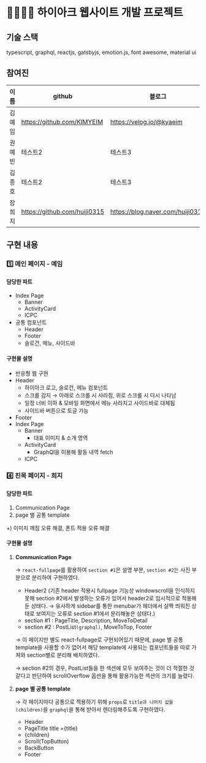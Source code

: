 # 👨‍👩‍👧‍👦 하이아크 웹사이트 개발 프로젝트 

## 기술 스택

typescript, graphql, reactjs, gatsbyjs, emotion.js, font awesome, material ui

## 참여진

| 이름 |github|블로그|
|------|---|---|
|김예임|https://github.com/KIMYEIM | https://velog.io/@kyaeim |
|권예빈|테스트2|테스트3|
|김종호|테스트2|테스트3|
|장희지|https://github.com/huiji0315|https://blog.naver.com/huiji0315|

## 구현 내용

### 1️⃣ 메인 페이지 - 예임
#### 담당한 파트

- Index Page
    - Banner
    - ActivityCard
    - ICPC
- 공통 컴포넌트
    - Header
    - Footer
    - 슬로건, 메뉴, 사이드바

#### 구현물 설명

- 반응형 웹 구현
- Header
    - 하이아크 로고, 슬로건, 메뉴 컴포넌트
    - 스크롤 감지 → 아래로 스크롤 시 사라짐, 위로 스크롤 시 다시 나타남
    - 일정 너비 이하 & 모바일 화면에서 메뉴 사라지고 사이드바로 대체됨
    - 사이드바 버튼으로 토글 가능
- Footer
- Index Page
    - Banner
        - 대표 이미지 & 소개 영역
    - ActivityCard
        - GraphQl을 이용해 활동 내역 fetch
    - ICPC

### 4️⃣ 친목 페이지 - 희지
#### 담당한 파트

1. Communication Page
2. page 별 공통 template

+) 이미지 깨짐 오류 해결, 폰트 적용 오류 해결

#### 구현물 설명

1. **Communication Page**

    → `react-fullpage`를 활용하여 `section #1`은 설명 부분, `section #2`는 사진 부분으로 분리하여 구현하였다.

    - Header2 (기존 header 적용시 fullpage 기능상 windowscroll을 인식하지 못해 section #2에서 발생하는 오류가 있어서 header2로 임시적으로 적용해둔 상태다. → 유사하게 sidebar를 통한 menubar가 헤더에서 살짝 띄워진 상태로 보여지는 오류로 section #1에서 분리해놓은 상태다.)
    - section #1 : PageTitle, Description, MoveToDetail
    - section #2 : PostList`(graphql)`, MoveToTop, Footer

    → 이 페이지만 별도 react-fullpage로 구현되어있기 때문에, page 별 공통 template을 사용할 수가 없어서 해당 template에 사용되는 컴포넌트들을 따로 가져와 section별로 분리해 배치하였다.

    → section #2의 경우, PostList들을 한 섹션에 모두 보여주는 것이 더 적절한 것 같다고 판단하여 scrollOverflow 옵션을 통해 활용가능한 섹션의 크기를 늘렸다.

2. **page 별 공통 template**

    → 각 페이지마다 공통으로 적용하기 위해 `props`로 `title과 나머지 값들(children)`을 `graphql`을 통해 받아서 렌더링해주도록 구현하였다. 

    - Header
    - PageTitle title ={title}
    - {children}
    - Scroll(TopButton)
    - BackButton
    - Footer
